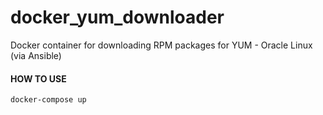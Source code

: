 # docker_yum_downloader
Docker container for downloading RPM packages for YUM - Oracle Linux (via Ansible)

#### HOW TO USE
`docker-compose up`

